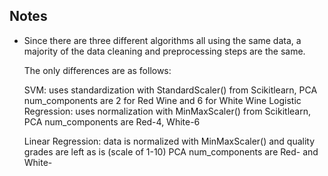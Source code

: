 ## Notes
- Since there are three different algorithms all using the same data, a majority of the data cleaning and preprocessing steps are the same.

  The only differences are as follows:

  SVM: uses standardization with StandardScaler() from Scikitlearn, PCA num_components are 2 for Red Wine and 6 for White Wine
  Logistic Regression: uses normalization with MinMaxScaler() from Scikitlearn, PCA num_components are Red-4, White-6

  Linear Regression: data is normalized with MinMaxScaler() and quality grades are left as is (scale of 1-10)
  PCA num_components are Red- and White- 
